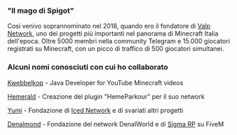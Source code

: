 ### "Il mago di Spigot"
Così venivo soprannominato nel 2018, quando ero il fondatore di [Valp Network](https://www.instagram.com/valpnetwork/), uno dei progetti più importanti nel panorama di Minecraft Italia dell'epoca. Oltre 5000 membri nella community Telegram e 15.000 giocatori registrati su Minecraft, con un picco di traffico di 500 giocatori simultanei.

### Alcuni nomi conosciuti con cui ho collaborato
[Kwebbelkop](https://www.youtube.com/channel/UCfLuMSIDmeWRYpuCQL0OJ6A) - Java Developer for YouTube Minecraft videos

[Hemerald](https://www.youtube.com/c/HemeraldHD) - Creazione del plugin "HemeParkour" per il suo network

[Yumi](https://www.instagram.com/manu.rosss/) - Fondazione di [Iced Network](https://www.instagram.com/icednetwork.it/) e di svariati altri progetti

[Denalmond](https://www.instagram.com/_denalmond_) - Fondazione del network DenalWorld e di [Sigma RP](https://www.instagram.com/sigmarpita) su FiveM

